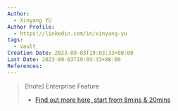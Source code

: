 ```yaml
---
Author:
  - Xinyang YU
Author Profile:
  - https://linkedin.com/in/xinyang-yu
tags:
  - vault
Creation Date: 2023-09-03T19:03:33+08:00
Last Date: 2023-09-03T19:03:33+08:00
References:
---
```

>[!note] Enterprise Feature
>- [Find out more here, start from 8mins & 20mins](https://nlbsg.udemy.com/course/hashicorp-vault/learn/lecture/17166452#overview)
